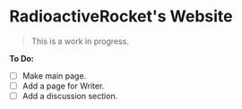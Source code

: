 # RadioactiveRocket's Website

> This is a work in progress.

**To Do:**
- [ ] Make main page.
- [ ] Add a page for Writer.
- [ ] Add a discussion section.
